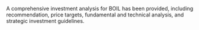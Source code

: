 A comprehensive investment analysis for BOIL has been provided, including recommendation, price targets, fundamental and technical analysis, and strategic investment guidelines.